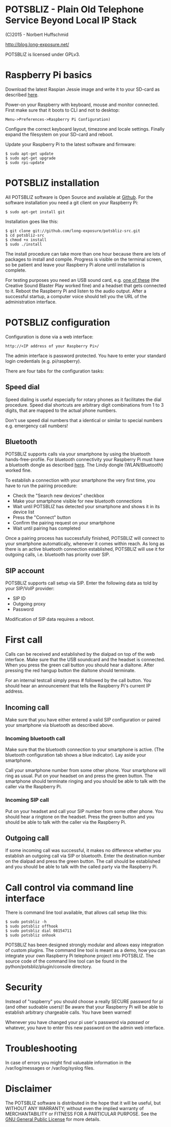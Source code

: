 # POTSBLIZ - Plain Old Telephone Service Beyond Local IP Stack

(C)2015 - Norbert Huffschmid

http://blog.long-exposure.net/

POTSBLIZ is licensed under GPLv3.

# Raspberry Pi basics

Download the latest Raspian Jessie image and write it to your SD-card as
described [here](http://www.raspbian.org/).

Power-on your Raspberry with keyboard, mouse and monitor connected. First make
sure that it boots to CLI and not to desktop:

	Menu->Preferences->Raspberry Pi Configuration)
	
Configure the correct keyboard layout, timezone and locale settings. Finally
expand the filesystem on your SD-card and reboot.

Update your Raspberry Pi to the latest software and firmware:

    $ sudo apt-get update
    $ sudo apt-get upgrade
    $ sudo rpi-update

# POTSBLIZ installation

All POTSBLIZ software is Open Source and available at
[Github](https://github.com/long-exposure/potsbliz-src).
For the software installation you need a git client on your Raspberry Pi:

    $ sudo apt-get install git

Installation goes like this:

    $ git clone git://github.com/long-exposure/potsbliz-src.git
    $ cd potsbliz-src
    $ chmod +x install
    $ sudo ./install

The install procedure can take more than one hour because there are lots of
packages to install and compile. Progress is visible on the terminal screen,
so be patient and leave your Raspberry Pi alone until installation is
complete.

For testing purposes you need an USB sound card, e.g.
[one of these](http://elinux.org/RPi_VerifiedPeripherals#USB_Sound_Cards)
(the Creative Sound Blaster Play worked fine) and a headset that gets connected
to it. Reboot the Raspberry Pi and listen to the audio output. After a
successful startup, a computer voice should tell you the URL of the
administration interface.

# POTSBLIZ configuration

Configuration is done via a web interface:

    http://<IP address of your Raspberry Pi>/

The admin interface is password protected. You have to enter your standard login
credentials (e.g. pi/raspberry).

There are four tabs for the configuration tasks:

## Speed dial

Speed dialing is useful especially for rotary phones as it facilitates the
dial procedure. Speed dial shortcuts are arbitrary digit combinations from
1 to 3 digits, that are mapped to the actual phone numbers.

Don't use speed dial numbers that a identical or similar to special numbers
e.g. emergency call numbers!

## Bluetooth

POTSBLIZ supports calls via your smartphone by using the bluetooth
hands-free-profile. For bluetooth connectivity your Raspberry Pi must have a
bluetooth dongle as described
[here](http://elinux.org/RPi_USB_Bluetooth_adapters). The Lindy dongle
(WLAN/Bluetooth) worked fine.

To establish a connection with your smartphone the very first time, you have to
run the pairing procedure:

* Check the "Search new devices" checkbox
* Make your smartphone visible for new bluetooth connections
* Wait until POTSBLIZ has detected your smartphone and shows it in its device list
* Press the "Connect" button
* Confirm the pairing request on your smartphone
* Wait until pairing has completed

Once a pairing process has successfully finished, POTSBLIZ will connect to your
smartphone automatically, whenever it comes within reach. As long as there is
an active bluetooth connection established, POTSBLIZ will use it for outgoing
calls, i.e. bluetooth has priority over SIP.

## SIP account

POTSBLIZ supports call setup via SIP. Enter the following data as told by your
SIP/VoIP provider:
* SIP ID
* Outgoing proxy
* Password

Modification of SIP data requires a reboot.

# First call

Calls can be received and established by the dialpad on top of the web
interface. Make sure that the USB soundcard and the headset is connected. When
you press the green call button you should hear a dialtone. After pressing the
red hangup button the dialtone should terminate.

For an internal testcall simply press # followed by the call button. You should
hear an announcement that tells the Raspberry Pi's current IP address.

## Incoming call

Make sure that you have either entered a valid SIP configuration or paired your
smartphone via bluetooth as described above.

### Incoming bluetooth call

Make sure that the bluetooth connection to your smartphone is active. (The
bluetooth configuration tab  shows a blue indicator). Lay aside your
smartphone.

Call your smartphone number from some other phone. Your smartphone will ring as
usual. Put on your headset on and press the green button. The smartphone should
terminate ringing and you should be able to talk with the caller via the
Raspberry Pi.

### Incoming SIP call

Put on your headset and call your SIP number from some other phone. You should
hear a ringtone on the headset. Press the green button and you should be able
to talk with the caller via the Raspberry Pi.

## Outgoing call

If some incoming call was successful, it makes no difference whether you
establish an outgoing call via SIP or bluetooth. Enter the destination number
on the dialpad and press the green button. The call should be established and
you should be able to talk with the called party via the Raspberry Pi.

# Call control via command line interface

There is command line tool available, that allows call setup like this:

    $ sudo potsbliz -h
    $ sudo potsbliz offhook
    $ sudo potsbliz dial 08154711
    $ sudo potsbliz onhook

POTSBLIZ has been designed strongly modular and allows easy integration of
custom plugins. The command line tool is meant as a demo, how you can integrate
your own Raspberry Pi telephone project into POTSBLIZ. The source code of the
command line tool can be found in the python/potsbliz/plugin/console directory.

# Security

Instead of "raspberry" you should choose a really SECURE password for pi
(and other sudoable users)! Be aware that your Raspberry Pi will be able to
establish arbitrary chargeable calls. You have been warned!

Whenever you have changed your pi user's password via _passwd_ or whatever,
you have to enter this new password on the admin web interface.

# Troubleshooting

In case of errors you might find valueable information in the
/var/log/messages or /var/log/syslog files.

# Disclaimer

The POTSBLIZ software is distributed in the hope that it will be useful, but
WITHOUT ANY WARRANTY; without even the implied warranty of MERCHANTABILITY or
FITNESS FOR A PARTICULAR PURPOSE. See the
[GNU General Public License](http://www.gnu.org/licenses/gpl-3.0.en.html) for
more details.
